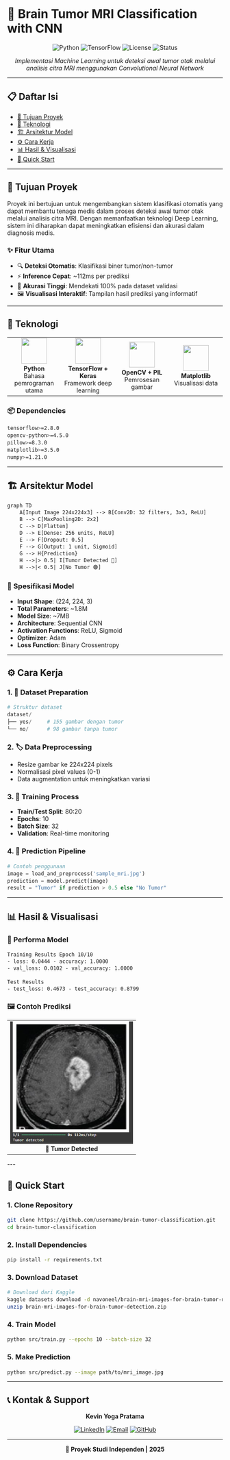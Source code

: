 # 🧠 Brain Tumor MRI Classification with CNN

<div align="center">

![Python](https://img.shields.io/badge/Python-3.8+-blue.svg)
![TensorFlow](https://img.shields.io/badge/TensorFlow-2.x-orange.svg)
![License](https://img.shields.io/badge/License-MIT-green.svg)
![Status](https://img.shields.io/badge/Status-Active-brightgreen.svg)

*Implementasi Machine Learning untuk deteksi awal tumor otak melalui analisis citra MRI menggunakan Convolutional Neural Network*

</div>

---


## 📋 Daftar Isi

- [🎯 Tujuan Proyek](#-tujuan-proyek)
- [🚀 Teknologi](#-teknologi)
- [🏗️ Arsitektur Model](#️-arsitektur-model)
- [⚙️ Cara Kerja](#️-cara-kerja)
- [📊 Hasil & Visualisasi](#-hasil--visualisasi)
- [🚀 Quick Start](#-quick-start)

  
---

## 🎯 Tujuan Proyek

Proyek ini bertujuan untuk mengembangkan sistem klasifikasi otomatis yang dapat membantu tenaga medis dalam proses deteksi awal tumor otak melalui analisis citra MRI. Dengan memanfaatkan teknologi Deep Learning, sistem ini diharapkan dapat meningkatkan efisiensi dan akurasi dalam diagnosis medis.

### ✨ Fitur Utama
- 🔍 **Deteksi Otomatis**: Klasifikasi biner tumor/non-tumor
- ⚡ **Inference Cepat**: ~112ms per prediksi
- 🎯 **Akurasi Tinggi**: Mendekati 100% pada dataset validasi
- 🖼️ **Visualisasi Interaktif**: Tampilan hasil prediksi yang informatif


---

## 🚀 Teknologi
<div align="center">
<table>
<tr>
<td align="center" width="25%">
<img src="https://www.python.org/static/community_logos/python-logo.png" width="60" height="60"/>
<br><strong>Python</strong>
<br>Bahasa pemrograman utama
</td>
<td align="center" width="25%">
<img src="https://www.tensorflow.org/images/tf_logo_social.png" width="60" height="60"/>
<br><strong>TensorFlow + Keras</strong>
<br>Framework deep learning
</td>
<td align="center" width="25%">
<img src="https://opencv.org/wp-content/uploads/2020/07/OpenCV_logo_black_.png" width="60" height="60"/>
<br><strong>OpenCV + PIL</strong>
<br>Pemrosesan gambar
</td>
<td align="center" width="25%">
<img src="https://matplotlib.org/_static/images/logo2.svg" width="60" height="60"/>
<br><strong>Matplotlib</strong>
<br>Visualisasi data
</td>
</tr>
</table>
</div>

### 📦 Dependencies
```bash
tensorflow>=2.8.0
opencv-python>=4.5.0
pillow>=8.3.0
matplotlib>=3.5.0
numpy>=1.21.0
```


---

## 🏗️ Arsitektur Model

```mermaid
graph TD
    A[Input Image 224x224x3] --> B[Conv2D: 32 filters, 3x3, ReLU]
    B --> C[MaxPooling2D: 2x2]
    C --> D[Flatten]
    D --> E[Dense: 256 units, ReLU]
    E --> F[Dropout: 0.5]
    F --> G[Output: 1 unit, Sigmoid]
    G --> H{Prediction}
    H -->|> 0.5| I[Tumor Detected 🔴]
    H -->|< 0.5| J[No Tumor 🟢]
```

### 🔧 Spesifikasi Model
- **Input Shape**: (224, 224, 3)
- **Total Parameters**: ~1.8M
- **Model Size**: ~7MB
- **Architecture**: Sequential CNN
- **Activation Functions**: ReLU, Sigmoid
- **Optimizer**: Adam
- **Loss Function**: Binary Crossentropy

---

## ⚙️ Cara Kerja

### 1. 📁 **Dataset Preparation**
```python
# Struktur dataset
dataset/
├── yes/     # 155 gambar dengan tumor
└── no/      # 98 gambar tanpa tumor
```

### 2. 🏷️ **Data Preprocessing**
- Resize gambar ke 224x224 pixels
- Normalisasi pixel values (0-1)
- Data augmentation untuk meningkatkan variasi

### 3. 🎯 **Training Process**
- **Train/Test Split**: 80:20
- **Epochs**: 10
- **Batch Size**: 32
- **Validation**: Real-time monitoring

### 4. 🔮 **Prediction Pipeline**
```python
# Contoh penggunaan
image = load_and_preprocess('sample_mri.jpg')
prediction = model.predict(image)
result = "Tumor" if prediction > 0.5 else "No Tumor"
```

---

## 📊 Hasil & Visualisasi

### 🎯 Performa Model

```
Training Results Epoch 10/10
- loss: 0.0444 - accuracy: 1.0000
- val_loss: 0.0102 - val_accuracy: 1.0000

Test Results
- test_loss: 0.4673 - test_accuracy: 0.8799
```

### 🖼️ Contoh Prediksi
<div align="center">
<table>
<tr>
<td align="center">
<img src="https://raw.githubusercontent.com/kevinyogap/Brain_Tumor_Classification/refs/heads/main/result/Screenshot_17-6-2025_51449_colab.research.google.com.jpeg"/>
<br><strong>🔴 Tumor Detected</strong>
</td>
</tr>
</table>
</div>
---

## 🚀 Quick Start

### 1. **Clone Repository**
```bash
git clone https://github.com/username/brain-tumor-classification.git
cd brain-tumor-classification
```

### 2. **Install Dependencies**
```bash
pip install -r requirements.txt
```

### 3. **Download Dataset**
```bash
# Download dari Kaggle
kaggle datasets download -d navoneel/brain-mri-images-for-brain-tumor-detection
unzip brain-mri-images-for-brain-tumor-detection.zip
```

### 4. **Train Model**
```bash
python src/train.py --epochs 10 --batch-size 32
```

### 5. **Make Prediction**
```bash
python src/predict.py --image path/to/mri_image.jpg
```

---


## 📞 Kontak & Support

<div align="center">

**Kevin Yoga Pratama**

[![LinkedIn](https://img.shields.io/badge/LinkedIn-blue?style=for-the-badge&logo=linkedin)](https://linkedin.com/in/kevinyogapratama)
[![Email](https://img.shields.io/badge/Email-red?style=for-the-badge&logo=gmail)](mailto:kevinyogapratama.str.bns@example.com)
[![GitHub](https://img.shields.io/badge/GitHub-black?style=for-the-badge&logo=github)](https://github.com/kevinyogap)


</div>


---


<div align="center">

**🚀 Proyek Studi Independen | 2025**


</div>
